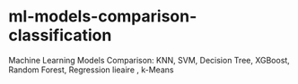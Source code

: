 # ml-models-comparison-classification
Machine Learning Models Comparison: KNN, SVM, Decision Tree, XGBoost, Random Forest, Regression lieaire  , k-Means

